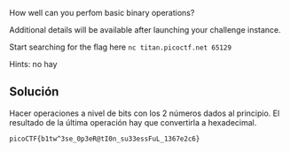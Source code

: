 How well can you perfom basic binary operations?

Additional details will be available after launching your challenge instance.

Start searching for the flag here `nc titan.picoctf.net 65129`

Hints: no hay

## Solución
Hacer operaciones a nivel de bits con los 2 números dados al principio. El resultado de la última operación hay que convertirla a hexadecimal.

`picoCTF{b1tw^3se_0p3eR@tI0n_su33essFuL_1367e2c6}`